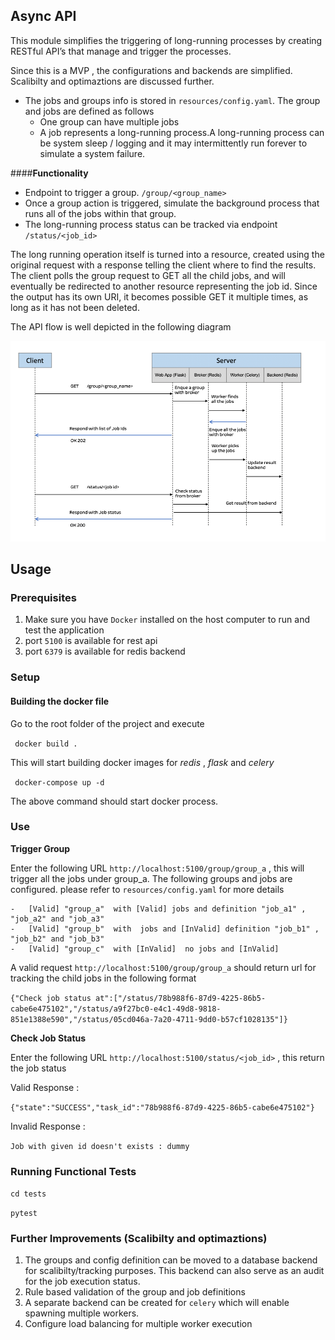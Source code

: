 ## **Async API**

This module simplifies the triggering of long-running processes by creating RESTful API’s that manage and trigger the
processes.

Since this is a MVP , the configurations and backends are simplified. Scalibilty and optimaztions are discussed further.

- The jobs and groups info is stored in `resources/config.yaml`. The group and jobs are defined as follows
    - One group can have multiple jobs
    - A job represents a long-running process.A long-running process can be system sleep / logging and it may intermittently run
forever to simulate a system failure.
      
      
####**Functionality**
-   Endpoint to trigger a group. `/group/<group_name>`
-   Once a group action is triggered, simulate the background process that runs all of
the jobs within that group.
-   The long-running process status can be tracked via endpoint `/status/<job_id>`

The long running operation itself is turned into a resource, created using the original request with a response telling the client where to find the results. The client polls the group request to GET all the child jobs, and will eventually be redirected to another resource representing the job id. Since the output has its own URI, it becomes possible GET it multiple times, as long as it has not been deleted.


The API flow is well depicted in the following diagram

![alt text](images/api_flow.png "Group Job API Flow")

## Usage

### Prerequisites
1. Make sure you have `Docker` installed on the host computer to run and test the application
2. port `5100` is available for rest api
3. port `6379` is available for redis backend

### Setup

#### Building the docker file

Go to the root folder of the project and execute

` docker build .`

This will start building docker images for _redis_ , _flask_ and _celery_

` docker-compose up -d`

The above command should start docker process.

### Use

**Trigger Group**

Enter the following URL `http://localhost:5100/group/group_a` , this will trigger all the jobs under group_a.
The following groups and jobs are configured. please refer to `resources/config.yaml` for more details
    
    -   [Valid] "group_a"  with [Valid] jobs and definition "job_a1" , "job_a2" and "job_a3"
    -   [Valid] "group_b"  with  jobs and [InValid] definition "job_b1" , "job_b2" and "job_b3"
    -   [Valid] "group_c"  with [InValid]  no jobs and [InValid] 

A valid request `http://localhost:5100/group/group_a` should return url for tracking the child jobs in the following format

`{"Check job status at":["/status/78b988f6-87d9-4225-86b5-cabe6e475102","/status/a9f27bc0-e4c1-49d8-9818-851e1388e590","/status/05cd046a-7a20-4711-9dd0-b57cf1028135"]}`


**Check Job Status**

Enter the following URL `http://localhost:5100/status/<job_id>` , this return the job status

Valid Response :

`{"state":"SUCCESS","task_id":"78b988f6-87d9-4225-86b5-cabe6e475102"}`

Invalid Response :

`Job with given id doesn't exists : dummy`

### Running Functional Tests
`cd tests`

`pytest`

### Further Improvements (Scalibilty and optimaztions)
1. The groups and config definition can be moved to a database backend for scalibilty/tracking purposes. This backend can also serve as an audit for the job execution status.
2. Rule based validation of the group and job definitions 
3. A separate backend can be created for `celery` which will enable spawning multiple workers.
4. Configure load balancing for multiple worker execution
